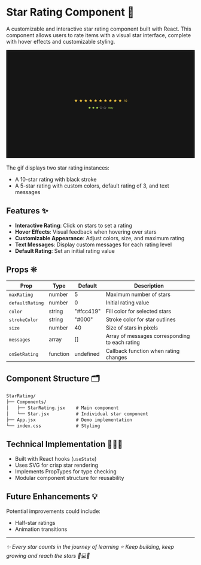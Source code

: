 # Star Rating Component 🌟

A customizable and interactive star rating component built with React. This component allows users to rate items with a visual star interface, complete with hover effects and customizable styling.

![Star Rating](./public/solution.png)

The gif displays two star rating instances:

- A 10-star rating with black stroke
- A 5-star rating with custom colors, default rating of 3, and text messages

## Features ✨

- **Interactive Rating**: Click on stars to set a rating
- **Hover Effects**: Visual feedback when hovering over stars
- **Customizable Appearance**: Adjust colors, size, and maximum rating
- **Text Messages**: Display custom messages for each rating level
- **Default Rating**: Set an initial rating value

## Props ❊

| Prop            | Type     | Default   | Description                                    |
| --------------- | -------- | --------- | ---------------------------------------------- |
| `maxRating`     | number   | 5         | Maximum number of stars                        |
| `defaultRating` | number   | 0         | Initial rating value                           |
| `color`         | string   | "#fcc419" | Fill color for selected stars                  |
| `strokeColor`   | string   | "#000"    | Stroke color for star outlines                 |
| `size`          | number   | 40        | Size of stars in pixels                        |
| `messages`      | array    | []        | Array of messages corresponding to each rating |
| `onSetRating`   | function | undefined | Callback function when rating changes          |

## Component Structure 🗂️

```
StarRating/
├── Components/
│   ├── StarRating.jsx    # Main component
│   └── Star.jsx          # Individual star component
├── App.jsx               # Demo implementation
└── index.css             # Styling
```

## Technical Implementation 👩🏽‍💻

- Built with React hooks (`useState`)
- Uses SVG for crisp star rendering
- Implements PropTypes for type checking
- Modular component structure for reusability

## Future Enhancements 💡

Potential improvements could include:

- Half-star ratings
- Animation transitions

---

_✨ Every star counts in the journey of learning ⭐ Keep building, keep growing and reach the stars 🌟💻🌌_
